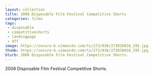 ```yaml
---
layout: collection
title: 2008 Disposable Film Festival Competitive Shorts
categories: films
tags:
 - disposable
 - competitiveshorts
 - landingpage
 - dff
image: https://secure-b.vimeocdn.com/ts/273/036/273036818_295.jpg
thumb: https://secure-b.vimeocdn.com/ts/273/036/273036818_295.jpg
blurb: 2008 Disposable Film Festival Competitive Shorts.
---
```


2008 Disposable Film Festival Competitive Shorts.